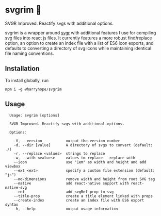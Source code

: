 # svgrim 🐅
SVGR Improved. Reactify svgs with additional options.

svgrim is a wrapper around [svgr](https://github.com/smooth-code/svgr) with additional features I use for compiling svg files into react js files. It currently features a more robust find/replace option, an option to create an index file with a list of ES6 icon exports, and defaults to converting a directory of svg icons while maintaining identical file naming conventions.

## Installation
To install globally, run
```
npm i -g @harryhope/svgrim
```

## Usage
```
  Usage: svgrim [options]

  SVGR Improved. Reactify svgs with additional options.

  Options:

    -V, --version           output the version number
    -d, --dir [value]       A directory of svgs to convert (default: ./)
    -r, --replace <values>  strings to replace
    -w, --with <values>     values to replace --replace with
    --icon                  use "1em" as width and height and add viewbox
    --ext <ext>             specify a custom file extension (default: "js")
    --no-dimensions         remove width and height from root SVG tag
    --native                add react-native support with react-native-svg
    --ref                   add svgRef prop to svg
    --title-prop            create a title element linked with props
    --create-index          create an index file with ES6 export syntax
    -h, --help              output usage information
```
